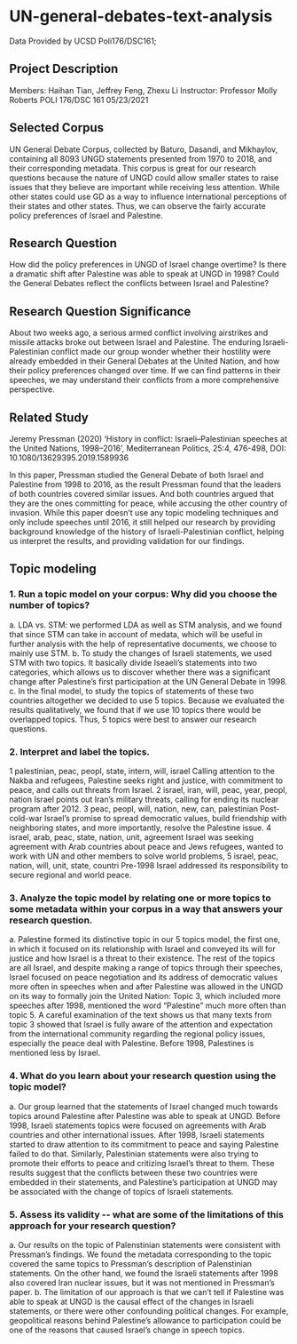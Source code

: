 # UN-general-debates-text-analysis

Data Provided by UCSD Poli176/DSC161;

## Project Description

Members: Haihan Tian, Jeffrey Feng, Zhexu Li
Instructor: Professor Molly Roberts
POLI 176/DSC 161
05/23/2021

## Selected Corpus

UN General Debate Corpus, collected by Baturo, Dasandi, and Mikhaylov, containing all 8093 UNGD statements presented from 1970 to 2018, and their corresponding metadata.
This corpus is great for our research questions because the nature of UNGD could allow smaller states to raise issues that they believe are important while receiving less attention. While other states could use GD as a way to influence international perceptions of their states and other states. Thus, we can observe the fairly accurate policy preferences of Israel and Palestine.  

## Research Question

How did the policy preferences in UNGD of Israel change overtime? Is there a dramatic shift after Palestine was able to speak at UNGD in 1998? Could the General Debates reflect the conflicts between Israel and Palestine?

## Research Question Significance

About two weeks ago, a serious armed conflict involving airstrikes and missile attacks broke out between Israel and Palestine. The enduring Israeli-Palestinian conflict made our group wonder whether their hostility were already embedded in their General Debates at the United Nation, and how their policy preferences changed over time. If we can find patterns in their speeches, we may understand their conflicts from a more comprehensive perspective. 

## Related Study

Jeremy Pressman (2020) ‘History in conflict: Israeli–Palestinian speeches at the United Nations, 1998–2016’, Mediterranean Politics, 25:4, 476-498, DOI: 10.1080/13629395.2019.1589936

In this paper, Pressman studied the General Debate of both Israel and Palestine from 1998 to 2016, as the result Pressman found that the leaders of both countries covered similar issues. And both countries argued that they are the ones committing for peace, while accusing the other country of invasion. While this paper doesn’t use any topic modeling techniques and only include speeches until 2016, it still helped our research by providing background knowledge of the history of Israeli-Palestinian conflict, helping us interpret the results, and providing validation for our findings. 

## Topic modeling

###  1.	Run a topic model on your corpus: Why did you choose the number of topics?
a.	LDA vs. STM: we performed LDA as well as STM analysis, and we found that since STM can take in account of medata, which will be useful in further analysis with the help of representative documents, we choose to mainly use STM.
b.	To study the changes of Israeli statements, we used STM with two topics. It basically divide Iseaeli’s statements into two categories, which allows us to discover whether there was a significant change after Palestine’s first participation at the UN General Debate in 1998. 
c.	In the final model, to study the topics of statements of these two countries altogether we decided to use 5 topics. Because we evaluated the results qualitatively, we found that if we use 10 topics there would be overlapped topics. Thus, 5 topics were best to answer our research questions.

### 2.	Interpret and label the topics.
1	palestinian, peac, peopl, state, intern, will, israel	Calling attention to the Nakba and refugees, Palestine seeks right and justice, with commitment to peace, and calls out threats from Israel. 
2	israel, iran, will, peac, year, peopl, nation	Israel points out Iran’s military threats, calling for ending its nuclear program after 2012. 
3	peac, peopl, will, nation, new, can, palestinian	Post-cold-war Israel’s promise to spread democratic values, build friendship with neighboring states, and more importantly, resolve the Palestine issue.
4	israel, arab, peac, state, nation, unit, agreement	Israel was seeking agreement with Arab countries about peace and Jews refugees, wanted to work with UN and other members to solve world problems, 
5	israel, peac, nation, will, unit, state, countri	Pre-1998 Israel addressed its responsibility to secure regional and world peace. 

### 3.	Analyze the topic model by relating one or more topics to some metadata within your corpus in a way that answers your research question.
a.	Palestine formed its distinctive topic in our 5 topics model, the first one, in which it focused on its relationship with Israel and conveyed its will for justice and how Israel is a threat to their existence. The rest of the topics are all Israel, and despite making a range of topics through their speeches, Israel focused on peace negotiation and its address of democratic values more often in speeches when and after Palestine was allowed in the UNGD on its way to formally join the United Nation: Topic 3, which included more speeches after 1998, mentioned the word “Palestine” much more often than topic 5. A careful examination of the text shows us that many texts from topic 3 showed that Israel is fully aware of the attention and expectation from the international community regarding the regional policy issues, especially the peace deal with Palestine. Before 1998, Palestines is mentioned less by Israel.

### 4.	What do you learn about your research question using the topic model?
a.	Our group learned that the statements of Israel changed much  towards topics around Palestine after Palestine was able to speak at UNGD. Before 1998, Israeli statements topics were focused on agreements with Arab countries and other international issues. After 1998, Israeli statements started to draw attention to its commitment to peace and saying Palestine failed to do that. Similarly, Palestinian statements were also trying to promote their efforts to peace and critizing Israel’s threat to them. These results suggest that the conflicts between these two countries were embedded in their statements, and Palestine’s participation at UNGD may be associated with the change of topics of Israeli statements. 

### 5.	Assess its validity -- what are some of the limitations of this approach for your research question?
a.	Our results on the topic of Palenstinian statements were consistent with Pressman’s findings. We found the metadata corresponding to the topic covered the same topics to Pressman’s description of Palenstinian statements. On the other hand, we found the Israeli statements after 1998 also covered Iran nuclear issues, but it was not mentioned in Pressman’s paper.
b.	The limitation of our approach is that we can’t tell if Palestine was able to speak at UNGD is the causal effect of the changes in Israeli statements, or there were other confounding political changes. For example, geopolitical reasons behind Palestine’s allowance to participation could be one of the reasons that caused Israel’s change in speech topics.
